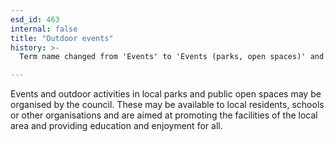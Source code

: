 ```yaml
---
esd_id: 463
internal: false
title: "Outdoor events"
history: >-
  Term name changed from 'Events' to 'Events (parks, open spaces)' and scope notes added in version 2.02. Term name changed from 'Events (parks, open spaces)' to 'Parks and open spaces - events' in version 3.00. Name changed to 'Outdoor events' in version 4.00.

---
```


Events and outdoor activities in local parks and public open spaces may be organised by the council.  These may be available to local residents, schools or other organisations and are aimed at promoting the facilities of the local area and providing education and enjoyment for all.

